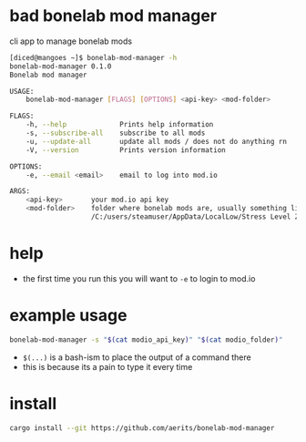 # bad bonelab mod manager
cli app to manage bonelab mods

```sh
[diced@mangoes ~]$ bonelab-mod-manager -h
bonelab-mod-manager 0.1.0
Bonelab mod manager

USAGE:
    bonelab-mod-manager [FLAGS] [OPTIONS] <api-key> <mod-folder>

FLAGS:
    -h, --help             Prints help information
    -s, --subscribe-all    subscribe to all mods
    -u, --update-all       update all mods / does not do anything rn
    -V, --version          Prints version information

OPTIONS:
    -e, --email <email>    email to log into mod.io

ARGS:
    <api-key>       your mod.io api key
    <mod-folder>    folder where bonelab mods are, usually something like
                    /C:/users/steamuser/AppData/LocalLow/Stress Level Zero/BONELAB/Mods/
```

# help
- the first time you run this you will want to `-e` to login to mod.io

# example usage
```bash
bonelab-mod-manager -s "$(cat modio_api_key)" "$(cat modio_folder)"
```
- `$(...)` is a bash-ism to place the output of a command there
- this is because its a pain to type it every time

# install
```bash
cargo install --git https://github.com/aerits/bonelab-mod-manager
```
